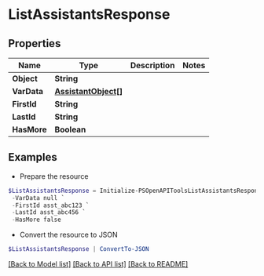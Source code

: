 # ListAssistantsResponse
## Properties

Name | Type | Description | Notes
------------ | ------------- | ------------- | -------------
**Object** | **String** |  | 
**VarData** | [**AssistantObject[]**](AssistantObject.md) |  | 
**FirstId** | **String** |  | 
**LastId** | **String** |  | 
**HasMore** | **Boolean** |  | 

## Examples

- Prepare the resource
```powershell
$ListAssistantsResponse = Initialize-PSOpenAPIToolsListAssistantsResponse  -Object list `
 -VarData null `
 -FirstId asst_abc123 `
 -LastId asst_abc456 `
 -HasMore false
```

- Convert the resource to JSON
```powershell
$ListAssistantsResponse | ConvertTo-JSON
```

[[Back to Model list]](../README.md#documentation-for-models) [[Back to API list]](../README.md#documentation-for-api-endpoints) [[Back to README]](../README.md)

